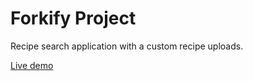 # Forkify Project

Recipe search application with a custom recipe uploads.


[Live demo](https://forkify-derrick.netlify.app/)
